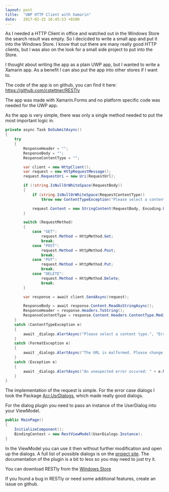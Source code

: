 ```yaml
---
layout: post
title:  "UWP HTTP Client with Xamarin"
date:   2017-02-25 16:45:53 +0100
---
```


As I needed a HTTP Client in office and watched out in the Windows Store the search result was empty.
So I decicded to write a small app and put it into the Windows Store.
I know that out there are many really good HTTP clients, but I was also on the look for a small side project to put into the Store.

I thought about writing the app as a plain UWP app, but I wanted to write a Xamarin app. As a benefit I can also put the app into other stores if I want to.

The code of the app is on github, you can find it here: <https://github.com/cstettner/RESTly>

The app was made with Xamarin.Forms and no platform specific code was needed for the UWP app.

As the app is very simple, there was only a single method needed to put the most important logic in.

```c#
private async Task DoSubmitAsync()
{
    try
    {
        ResponseHeader = "";
        ResponseBody = "";
        ResponseContentType = "";

        var client = new HttpClient();
        var request = new HttpRequestMessage();
        request.RequestUri = new Uri(RequestUrl);

        if (!string.IsNullOrWhiteSpace(RequestBody))
        {
            if (string.IsNullOrWhiteSpace(RequestContentType))
                throw new ContentTypeException("Please select a content type.");

            request.Content = new StringContent(RequestBody, Encoding.UTF8, RequestContentType);
        }

        switch (RequestMethod)
        {
            case "GET":
                request.Method = HttpMethod.Get;
                break;
            case "POST":
                request.Method = HttpMethod.Post;
                break;
            case "PUT":
                request.Method = HttpMethod.Put;
                break;
            case "DELETE":
                request.Method = HttpMethod.Delete;
                break;
        }

        var response = await client.SendAsync(request);

        ResponseBody = await response.Content.ReadAsStringAsync();
        ResponseHeader = response.Headers.ToString();
        ResponseContentType = response.Content.Headers.ContentType.MediaType;
    }
    catch (ContentTypeException e)
    {
        await _dialogs.AlertAsync("Please select a content type.", "Error", "OK");
    }
    catch (FormatException e)
    {
        await _dialogs.AlertAsync("The URL is malformed. Please change the URL and try again.", "Error", "OK");
    }
    catch (Exception e)
    {
        await _dialogs.AlertAsync("An unexpected error occured: " + e.Message, "Error", "OK");
    }
}
```

The implementation of the request is simple. For the error case dialogs I took the Package [Acr.UsrDialogs](https://github.com/aritchie/userdialogs), which made really good dialogs.

For the dialog plugin you need to pass an instance of the UserDialog into your ViewModel.
```c#
public MainPage()
{
    InitializeComponent();
    BindingContext = new RestViewModel(UserDialogs.Instance);
}
```
In the ViewModel you can use it then without further modification and open up the dialogs. A full list of possible dialogs is on the [project site](https://github.com/aritchie/userdialogs).
The documentation of the plugin is a bit to less so you may need to just try it.

You can download RESTly from the [Windows Store](https://www.microsoft.com/store/apps/9nqd7m34v52h)

If you found a bug in RESTly or need some additional features, create an issue on github.